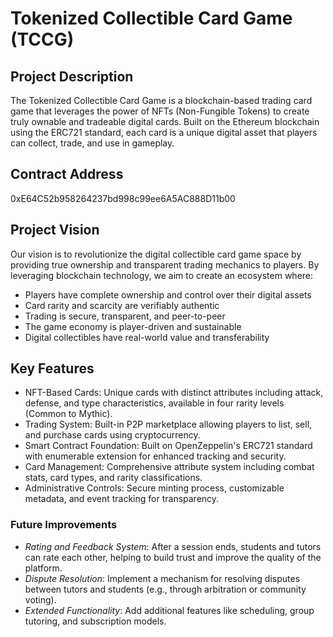 # Tokenized Collectible Card Game (TCCG)

## Project Description
The Tokenized Collectible Card Game is a blockchain-based trading card game that leverages the power of NFTs (Non-Fungible Tokens) to create truly ownable and tradeable digital cards. Built on the Ethereum blockchain using the ERC721 standard, each card is a unique digital asset that players can collect, trade, and use in gameplay.

## Contract Address
0xE64C52b958264237bd998c99ee6A5AC888D11b00

## Project Vision
Our vision is to revolutionize the digital collectible card game space by providing true ownership and transparent trading mechanics to players. By leveraging blockchain technology, we aim to create an ecosystem where:

- Players have complete ownership and control over their digital assets
- Card rarity and scarcity are verifiably authentic
- Trading is secure, transparent, and peer-to-peer
- The game economy is player-driven and sustainable
- Digital collectibles have real-world value and transferability

## Key Features
- NFT-Based Cards: Unique cards with distinct attributes including attack, defense, and type characteristics, available in four rarity levels (Common to Mythic).
- Trading System: Built-in P2P marketplace allowing players to list, sell, and purchase cards using cryptocurrency.
- Smart Contract Foundation: Built on OpenZeppelin's ERC721 standard with enumerable extension for enhanced tracking and security.
- Card Management: Comprehensive attribute system including combat stats, card types, and rarity classifications.
- Administrative Controls: Secure minting process, customizable metadata, and event tracking for transparency.
### Future Improvements

- *Rating and Feedback System*: After a session ends, students and tutors can rate each other, helping to build trust and improve the quality of the platform.
- *Dispute Resolution*: Implement a mechanism for resolving disputes between tutors and students (e.g., through arbitration or community voting).
- *Extended Functionality*: Add additional features like scheduling, group tutoring, and subscription models.


